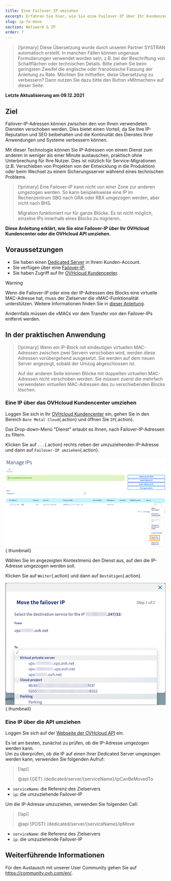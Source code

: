 ```yaml
---
title: Eine Failover-IP umziehen
excerpt: Erfahren Sie hier, wie Sie eine Failover-IP über Ihr Kundencenter oder die OVHcloud API umziehen
slug: ip-fo-move
section: Netzwerk & IP
order: 7
---
```


> [!primary]
> Diese Übersetzung wurde durch unseren Partner SYSTRAN automatisch erstellt. In manchen Fällen können ungenaue Formulierungen verwendet worden sein, z.B. bei der Beschriftung von Schaltflächen oder technischen Details. Bitte ziehen Sie beim geringsten Zweifel die englische oder französische Fassung der Anleitung zu Rate. Möchten Sie mithelfen, diese Übersetzung zu verbessern? Dann nutzen Sie dazu bitte den Button «Mitmachen» auf dieser Seite.
>

**Letzte Aktualisierung am 09.12.2021**

## Ziel

Failover-IP-Adressen können zwischen den von Ihnen verwendeten Diensten verschoben werden. Dies bietet einen Vorteil, da Sie Ihre IP-Reputation und SEO beibehalten und die Kontinuität des Dienstes Ihrer Anwendungen und Systeme verbessern können.

Mit dieser Technologie können Sie IP-Adressen von einem Dienst zum anderen in weniger als einer Minute austauschen, praktisch ohne Unterbrechung für Ihre Nutzer. Dies ist nützlich für Service-Migrationen (z.B. Verschieben von Projekten von der Entwicklung in die Produktion) oder beim Wechsel zu einem Sicherungsserver während eines technischen Problems.

> [!primary]
> Eine Failover-IP kann nicht von einer Zone zur anderen umgezogen werden. So kann beispielsweise eine IP im Rechenzentrum SBG nach GRA oder RBX umgezogen werden, aber nicht nach BHS.
>
> Migration funktioniert nur für ganze Blöcke. Es ist nicht möglich, einzelne IPs innerhalb eines Blocks zu migrieren.

**Diese Anleitung erklärt, wie Sie eine Failover-IP über Ihr OVHcloud Kundencenter oder die OVHcloud API umziehen.**

## Voraussetzungen

- Sie haben einen [Dedicated Server](https://www.ovhcloud.com/de/bare-metal/) in Ihrem Kunden-Account.
- Sie verfügen über eine [Failover-IP](https://www.ovhcloud.com/de/bare-metal/ip/).
- Sie haben Zugriff auf Ihr [OVHcloud Kundencenter](https://www.ovh.com/auth/?action=gotomanager&from=https://www.ovh.de/&ovhSubsidiary=de).

> [!warning]
> Wenn die Failover-IP oder eine der IP-Adressen des Blocks eine virtuelle MAC-Adresse hat, muss der Zielserver die vMAC-Funktionalität unterstützen.
> Weitere Informationen finden Sie in [dieser Anleitung](https://docs.ovh.com/de/dedicated/network-support-virtual-mac/).
>
> Andernfalls müssen die vMACs vor dem Transfer von den Failover-IPs entfernt werden.

## In der praktischen Anwendung

> [!primary]
> Wenn ein IP-Block mit eindeutigen virtuellen MAC-Adressen zwischen zwei Servern verschoben wird, werden diese Adressen vorübergehend ausgesetzt. Sie werden auf dem neuen Server angezeigt, sobald der Umzug abgeschlossen ist.
>
> Auf der anderen Seite können Blöcke mit doppelten virtuellen MAC-Adressen nicht verschoben werden. Sie müssen zuerst die mehrfach verwendeten virtuellen MAC-Adressen des zu verschiebenden Blocks löschen.
>

### Eine IP über das OVHcloud Kundencenter umziehen

Loggen Sie sich in Ihr [OVHcloud Kundencenter](https://www.ovh.com/auth/?action=gotomanager&from=https://www.ovh.de/&ovhSubsidiary=de) ein, gehen Sie in den Bereich `Bare Metal Cloud`{.action} und öffnen Sie `IP`{.action}.

Das Drop-down-Menü "Dienst" erlaubt es Ihnen, nach Failover-IP-Adressen zu filtern.

Klicken Sie auf `...`{.action} rechts neben der umzuziehenden IP-Adresse und dann auf `Failover-IP umziehen`{.action}.

![Kundencenter](images/manager02.png){.thumbnail}

Wählen Sie im angezeigten Kontextmenü den Dienst aus, auf den die IP-Adresse umgezogen werden soll.

Klicken Sie auf `Weiter`{.action} und dann auf `Bestätigen`{.action}.

![Kundencenter](images/manager03.png){.thumbnail}

### Eine IP über die API umziehen

Loggen Sie sich auf der [Webseite der OVHcloud API](https://api.ovh.com/) ein.

Es ist am besten, zunächst zu prüfen, ob die IP-Adresse umgezogen werden kann.
<br>Um zu überprüfen, ob die IP auf einen Ihrer Dedicated Server umgezogen werden kann, verwenden Sie folgenden Aufruf:

> [!api]
>
> @api {GET} /dedicated/server/{serviceName}/ipCanBeMovedTo
>

- `serviceName`: die Referenz des Zielservers
- `ip`: die umzuziehende Failover-IP

Um die IP-Adresse umzuziehen, verwenden Sie folgenden Call:

> [!api]
>
> @api {POST} /dedicated/server/{serviceName}/ipMove
>

- `serviceName`: die Referenz des Zielservers
- `ip`: die umzuziehende Failover-IP

## Weiterführende Informationen

Für den Austausch mit unserer User Community gehen Sie auf <https://community.ovh.com/en/>.